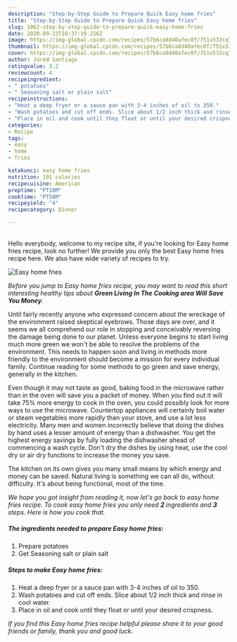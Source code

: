 ```yaml
---
description: "Step-by-Step Guide to Prepare Quick Easy home fries"
title: "Step-by-Step Guide to Prepare Quick Easy home fries"
slug: 1062-step-by-step-guide-to-prepare-quick-easy-home-fries
date: 2020-09-23T16:37:19.216Z
image: https://img-global.cpcdn.com/recipes/57b6ca8d40afec0f/751x532cq70/easy-home-fries-recipe-main-photo.jpg
thumbnail: https://img-global.cpcdn.com/recipes/57b6ca8d40afec0f/751x532cq70/easy-home-fries-recipe-main-photo.jpg
cover: https://img-global.cpcdn.com/recipes/57b6ca8d40afec0f/751x532cq70/easy-home-fries-recipe-main-photo.jpg
author: Jared Santiago
ratingvalue: 3.2
reviewcount: 4
recipeingredient:
- " potatoes"
- " Seasoning salt or plain salt"
recipeinstructions:
- "Heat a deep fryer or a sauce pan with 3-4 inches of oil to 350."
- "Wash potatoes and cut off ends. Slice about 1/2 inch thick and rinse in cool water."
- "Place in oil and cook until they float or until your desired crispness."
categories:
- Recipe
tags:
- easy
- home
- fries

katakunci: easy home fries 
nutrition: 191 calories
recipecuisine: American
preptime: "PT10M"
cooktime: "PT58M"
recipeyield: "4"
recipecategory: Dinner

---
```

<br>
Hello everybody, welcome to my recipe site, if you're looking for Easy home fries recipe, look no further! We provide you only the best Easy home fries recipe here. We also have wide variety of recipes to try.
<br>


![Easy home fries](https://img-global.cpcdn.com/recipes/57b6ca8d40afec0f/751x532cq70/easy-home-fries-recipe-main-photo.jpg)

<i>Before you jump to Easy home fries recipe, you may want to read this short interesting healthy tips about 
<strong>Green Living In The Cooking area Will Save You Money</strong>.</i>
</br>

Until fairly recently anyone who expressed concern about the wreckage of the environment raised skeptical eyebrows. Those days are over, and it seems we all comprehend our role in stopping and conceivably reversing the damage being done to our planet. Unless everyone begins to start living much more green we won't be able to resolve the problems of the environment. This needs to happen soon and living in methods more friendly to the environment should become a mission for every individual family. Continue reading for some methods to go green and save energy, generally in the kitchen.

Even though it may not taste as good, baking food in the microwave rather than in the oven will save you a packet of money. When you find out it will take 75% more energy to cook in the oven, you could possibly look for more ways to use the microwave. Countertop appliances will certainly boil water or steam vegetables more rapidly than your stove, and use a lot less electricity. Many men and women incorrectly believe that doing the dishes by hand uses a lesser amount of energy than a dishwasher. You get the highest energy savings by fully loading the dishwasher ahead of commencing a wash cycle. Don't dry the dishes by using heat, use the cool dry or air dry functions to increase the money you save.

The kitchen on its own gives you many small means by which energy and money can be saved. Natural living is something we can all do, without difficulty. It's about being functional, most of the time.


<i>We hope you got insight from reading it, now let's go back to easy home fries recipe. To cook easy home fries you only need <strong>2</strong> ingredients and <strong>3</strong> steps. Here is how you cook that.
</i>

##### The ingredients needed to prepare Easy home fries:

1. Prepare  potatoes
1. Get  Seasoning salt or plain salt


##### Steps to make Easy home fries:

1. Heat a deep fryer or a sauce pan with 3-4 inches of oil to 350.
1. Wash potatoes and cut off ends. Slice about 1/2 inch thick and rinse in cool water.
1. Place in oil and cook until they float or until your desired crispness.


<i>If you find this Easy home fries recipe helpful please share it to your good friends or family, thank you and good luck.</i>
